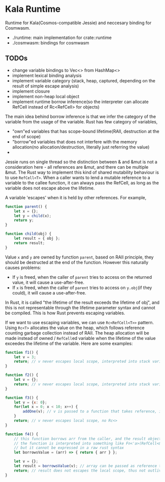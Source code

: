 # Kala Runtime

Runtime for Kala(Cosmos-compatible Jessie) and neccesary binding for Cosmwasm. 

- ./runtime: main implementation for crate::runtime
- ./cosmwasm: bindings for cosmwasm

## TODOs

- change variable bindings to Vec<> from HashMap<>
- implement lexical binding analysis
- implement variable category (stack, heap, captured, depending on the result of simple escape analysis)
- implement closure
- implement non-heap local object
- implement runtime borrow inference(so the interpreter can allocate RefCell<T> instead of Rc<RefCell<T>> for objects)

The main idea behind borrow inference is that we infer the category of the variable from the usage of the variable. Rust has few category of variables,
- "own"ed variables that has scope-bound lifetime(RAII, destruction at the end of scope)
- "borrow"ed variables that does not interfere with the memory allocation(no allocation/destruction, literally just referring the value)
- 

Jessie runs on single thread so the distinction between & and &mut is not a consideration here - all references are &mut, and there can be multiple &mut. The Rust way to implement this kind of shared mutability behaviour is to use `RefCell<T>`. When a caller wants to lend a mutable reference to a variable to the callee function, it can always pass the RefCell, as long as the variable does not escape above the lifetime.

A variable 'escapes' when it is held by other references. For example,

```javascript
function parent() {
    let x = {};
    let y = child(x);
    return y;
}

function child(obj) {
    let result = { obj };
    return result;
}
```

Value `x` and `y` are owned by function `parent`, based on RAII principle, they should be destructed at the end of the function. However this naturally causes problems:
- If `y` is freed, when the caller of `parent` tries to access on the returned value, it will cause a use-after-free.
- If `x` is freed, when the caller of `parent` tries to access on `y.obj`(if they could), it will cause a use-after-free.

In Rust, it is called "the lifetime of the result exceeds the lifetime of obj", and this is not representable through the lifetime parameter syntax and cannot be compiled. This is how Rust prevents escaping variables.

If we want to use escaping variables, we can use `Rc<RefCell<T>>` pattern. Using `Rc<T>` allocates the value on the heap, which follows reference counting garbage collection instead of RAII. The heap allocation will be made instead of owned / `RefCell`ed variable when the lifetime of the value exceedes the lifetime of the variable. Here are some examples:

```javascript
function f1() {
    let v = 3;
    return; // v never escapes local scope, interpreted into stack variable JSValue
}

function f2() {
    let v = {};
    return; // v never escapes local scope, interpreted into stack variable JSValue
}

function f3() {
    let v = {x: 0};
    for(let x = 0; x < 10; x++) {
        addOne(v); // v is passed to a function that takes reference, interpreted into stack variable RefCell<JSValue>
    }
    return; // v never escapes local scope, no Rc<>
}

function f4() {
    // this function borrows arr from the caller, and the result object has the same lifetime with the arr
    // the function is interpreted into something like Fn<'a>(RefCell<&'a JSValue>) -> RefCell<&'a JSValue>
    // but it cannot be expressed in a raw rust syntax
    let borrowsValue = (arr) => { return { arr } }; 

    let v = {};
    let result = borrowsValue(v); // array can be passed as reference to the stack variable because the result does not escape the parent scope
    return; // result does not escapes the local scope, thus not outlives the dependent value v, so it can be adsfsafhjs hffhj sajf
}
```